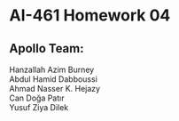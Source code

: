 # AI-461 Homework 04

## Apollo Team:
Hanzallah Azim Burney\
Abdul Hamid Dabboussi\
Ahmad Nasser K. Hejazy\
Can Doğa Patır\
Yusuf Ziya Dilek